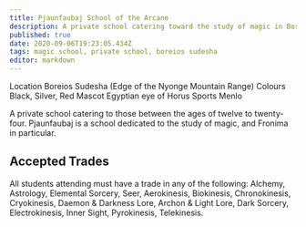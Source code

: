 ```yaml
---
title: Pjaunfaubaj School of the Arcane
description: A private school catering toward the study of magic in Boreios Sudesha.
published: true
date: 2020-09-06T19:23:05.434Z
tags: magic school, private school, boreios sudesha
editor: markdown
---
```


Location 	Boreios Sudesha (Edge of the Nyonge Mountain Range)
Colours 	Black, Silver, Red
Mascot 	Egyptian eye of Horus
Sports 	Menlo

A private school catering to those between the ages of twelve to twenty-four. Pjaunfaubaj is a school dedicated to the study of magic, and Fronima in particular. 

Accepted Trades
---------------

All students attending must have a trade in any of the following: Alchemy, Astrology, Elemental Sorcery, Seer, Aerokinesis, Biokinesis, Chronokinesis, Cryokinesis, Daemon & Darkness Lore, Archon & Light Lore, Dark Sorcery, Electrokinesis, Inner Sight, Pyrokinesis, Telekinesis.